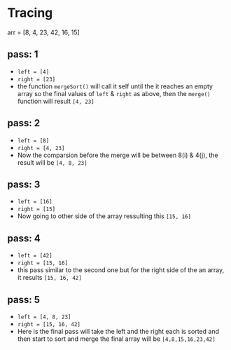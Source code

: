 # Tracing
arr = [8, 4, 23, 42, 16, 15]

## pass: 1

* `left = [4]` 
* `right = [23]` 
* the function `mergeSort()` will call it self until the it reaches an empty array so the final values of `left` & `right` as above, then the `merge()` function will result `[4, 23]` 

## pass: 2

* `left = [8]` 
* `right = [4, 23]` 
* Now the comparsion before the merge will be between 8(i) & 4(j), the result will be `[4, 8, 23]` 

## pass: 3

* `left = [16]` 
* `right = [15]` 
* Now going to other side of the array ressulting this `[15, 16]` 

## pass: 4

* `left = [42]` 
* `right = [15, 16]` 
* this pass similar to the second one but for the right side of the an array, it results `[15, 16, 42]` 

## pass: 5

* `left = [4, 8, 23]` 
* `right = [15, 16, 42]` 
* Here is the final pass will take the left and the right each is sorted and then start to sort and merge the final array will be `[4,8,15,16,23,42]` 

